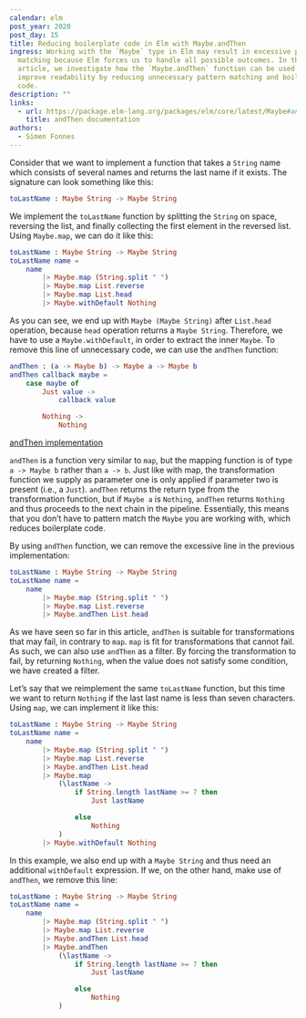 ```yaml
---
calendar: elm
post_year: 2020
post_day: 15
title: Reducing boilerplate code in Elm with Maybe.andThen
ingress: Working with the `Maybe` type in Elm may result in excessive pattern
  matching because Elm forces us to handle all possible outcomes. In this
  article, we investigate how the `Maybe.andThen` function can be used to
  improve readability by reducing unnecessary pattern matching and boilerplate
  code.
description: ""
links:
  - url: https://package.elm-lang.org/packages/elm/core/latest/Maybe#andThen
    title: andThen documentation
authors:
  - Simen Fonnes
---
```

Consider that we want to implement a function that takes a `String` name which consists of several names and returns the last name if it exists. The signature can look something like this:

```elm
toLastName : Maybe String -> Maybe String
```
We implement the `toLastName` function by splitting the `String` on space, reversing the list, and finally collecting the first element in the reversed list. Using `Maybe.map`, we can do it like this:

```elm
toLastName : Maybe String -> Maybe String
toLastName name =
    name
        |> Maybe.map (String.split " ")
        |> Maybe.map List.reverse
        |> Maybe.map List.head
        |> Maybe.withDefault Nothing
```

As you can see, we end up with `Maybe (Maybe String)` after `List.head` operation, because `head` operation returns a `Maybe String`. Therefore, we have to use a `Maybe.withDefault`, in order to extract the inner `Maybe`. To remove this line of unnecessary code, we can use the `andThen` function:

```elm
andThen : (a -> Maybe b) -> Maybe a -> Maybe b
andThen callback maybe =
    case maybe of
        Just value ->
            callback value

        Nothing ->
            Nothing
```
[andThen implementation](https://package.elm-lang.org/packages/elm/core/latest/Maybe#andThen)

`andThen` is a function very similar to `map`, but the mapping function is of type `a -> Maybe b` rather than `a -> b`. Just like with map, the transformation function we supply as parameter one is only applied if parameter two is present (i.e., a `Just`). `andThen` returns the return type from the transformation function, but if `Maybe a` is `Nothing`, `andThen` returns `Nothing` and thus proceeds to the next chain in the pipeline. Essentially, this means that you don’t have to pattern match the `Maybe` you are working with, which reduces boilerplate code.

By using `andThen` function, we can remove the excessive line in the previous implementation:

```elm
toLastName : Maybe String -> Maybe String
toLastName name =
    name
        |> Maybe.map (String.split " ")
        |> Maybe.map List.reverse
        |> Maybe.andThen List.head
```

As we have seen so far in this article, `andThen` is suitable for transformations that may fail, in contrary to `map`. `map` is fit for transformations that cannot fail. As such, we can also use `andThen` as a filter. By forcing the transformation to fail, by returning `Nothing`, when the value does not satisfy some condition, we have created a filter. 

Let’s say that we reimplement the same `toLastName` function, but this time we want to return `Nothing` if the last last name is less than seven characters. Using `map`, we can implement it like this:

```elm
toLastName : Maybe String -> Maybe String
toLastName name =
    name
        |> Maybe.map (String.split " ")
        |> Maybe.map List.reverse
        |> Maybe.andThen List.head
        |> Maybe.map
            (\lastName ->
                if String.length lastName >= 7 then
                    Just lastName

                else
                    Nothing
            )
        |> Maybe.withDefault Nothing
```

In this example, we also end up with a `Maybe String` and thus need an additional `withDefault` expression. If we, on the other hand, make use of `andThen`, we remove this line:

```elm
toLastName : Maybe String -> Maybe String
toLastName name =
    name
        |> Maybe.map (String.split " ")
        |> Maybe.map List.reverse
        |> Maybe.andThen List.head
        |> Maybe.andThen
            (\lastName ->
                if String.length lastName >= 7 then
                    Just lastName

                else
                    Nothing
            )
```